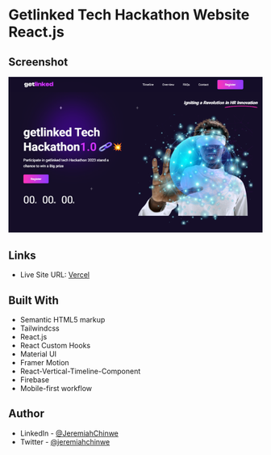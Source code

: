 # Getlinked Tech Hackathon Website React.js


## Screenshot

![Desktop View](./public/getlinked_desktop.png)

## Links

- Live Site URL: [Vercel](https://shopping-cart-dun-three.vercel.app/)

## Built With

- Semantic HTML5 markup
- Tailwindcss
- React.js
- React Custom Hooks
- Material UI
- Framer Motion
- React-Vertical-Timeline-Component
- Firebase
- Mobile-first workflow

## Author

- LinkedIn - [@JeremiahChinwe](https://www.linkedin.com/in/jeremiah-chinwe-057180268)
- Twitter - [@jeremiahchinwe](https://www.twitter.com/jeremiahchinwe)

